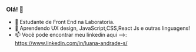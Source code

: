 ### Olá! 👋



- 🔭 Estudante de Front End na Laboratoria.
- 🌱 Aprendendo UX design, JavaScript,CSS,React Js e outras linguagens!
- 📫 Você pode encontrar meu linkedin aqui -->: https://www.linkedin.com/in/luana-andrade-s/ 


